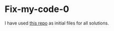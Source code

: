 # Fix-my-code-0

I have used [this repo](https://intranet.alxswe.com/rltoken/4tFHER8HIXtYwrmE85qeCw) as initial files for all solutions.